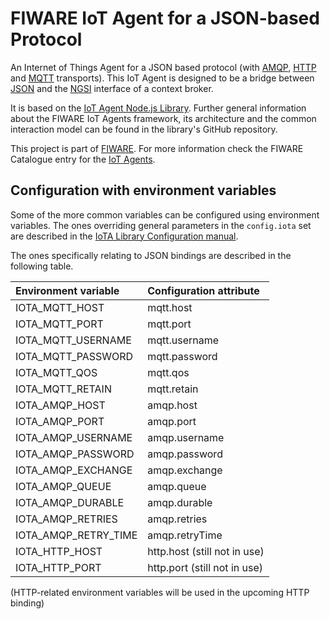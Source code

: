 # FIWARE IoT Agent for a JSON-based Protocol

An Internet of Things Agent for a JSON based protocol (with
[AMQP](https://www.amqp.org/), [HTTP](https://www.w3.org/Protocols/) and
[MQTT](https://mqtt.org/) transports). This IoT Agent is designed to be a bridge
between [JSON](https://json.org/) and the
[NGSI](https://swagger.lab.fiware.org/?url=https://raw.githubusercontent.com/Fiware/specifications/master/OpenAPI/ngsiv2/ngsiv2-openapi.json)
interface of a context broker.

It is based on the
[IoT Agent Node.js Library](https://github.com/telefonicaid/iotagent-node-lib).
Further general information about the FIWARE IoT Agents framework, its
architecture and the common interaction model can be found in the library's
GitHub repository.

This project is part of [FIWARE](https://www.fiware.org/). For more information
check the FIWARE Catalogue entry for the
[IoT Agents](https://github.com/Fiware/catalogue/tree/master/iot-agents).

## Configuration with environment variables
Some of the more common variables can be configured using environment variables. The ones overriding general parameters
in the `config.iota` set are described in the [IoTA Library Configuration manual](https://github.com/telefonicaid/iotagent-node-lib#configuration).

The ones specifically relating to JSON bindings are described in the following table.

| Environment variable      | Configuration attribute             |
|:------------------------- |:----------------------------------- |
| IOTA_MQTT_HOST            | mqtt.host                           |
| IOTA_MQTT_PORT            | mqtt.port                           |
| IOTA_MQTT_USERNAME        | mqtt.username                       |
| IOTA_MQTT_PASSWORD        | mqtt.password                       |
| IOTA_MQTT_QOS             | mqtt.qos                            |
| IOTA_MQTT_RETAIN          | mqtt.retain                         |
| IOTA_AMQP_HOST            | amqp.host                           |
| IOTA_AMQP_PORT            | amqp.port                           |
| IOTA_AMQP_USERNAME        | amqp.username                       |
| IOTA_AMQP_PASSWORD        | amqp.password                       |
| IOTA_AMQP_EXCHANGE        | amqp.exchange                       |
| IOTA_AMQP_QUEUE           | amqp.queue                          |
| IOTA_AMQP_DURABLE         | amqp.durable                        |
| IOTA_AMQP_RETRIES         | amqp.retries                        |
| IOTA_AMQP_RETRY_TIME      | amqp.retryTime                      |
| IOTA_HTTP_HOST            | http.host (still not in use)        |
| IOTA_HTTP_PORT            | http.port (still not in use)        |

(HTTP-related environment variables will be used in the upcoming HTTP binding)